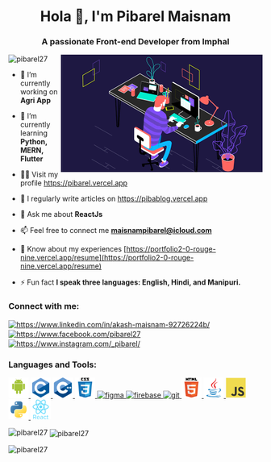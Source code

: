 <h1 align="center">Hola 👋, I'm Pibarel Maisnam</h1>
<h3 align="center">A passionate Front-end Developer from Imphal</h3>
<img align="right" width="400" src="Simple.gif" alt"Code">
<p align="left"> <img src="https://komarev.com/ghpvc/?username=pibarel27&label=Profile%20views&color=0e75b6&style=flat" alt="pibarel27" /> </p>

- 🔭 I’m currently working on **Agri App**

- 🌱 I’m currently learning **Python, MERN, Flutter**

- 👨‍💻 Visit my profile https://pibarel.vercel.app

- 📝 I regularly write articles on https://pibablog.vercel.app

- 💬 Ask me about **ReactJs**

- 📫 Feel free to connect me **maisnampibarel@icloud.com**

- 📄 Know about my experiences [https://portfolio2-0-rouge-nine.vercel.app/resume](https://portfolio2-0-rouge-nine.vercel.app/resume)

- ⚡ Fun fact **I speak three languages: English, Hindi, and Manipuri.**

<h3 align="left">Connect with me:</h3>
<p align="left">
<a href="https://linkedin.com/in/https://www.linkedin.com/in/akash-maisnam-92726224b/" target="blank"><img align="center" src="https://raw.githubusercontent.com/rahuldkjain/github-profile-readme-generator/master/src/images/icons/Social/linked-in-alt.svg" alt="https://www.linkedin.com/in/akash-maisnam-92726224b/" height="30" width="40" /></a>
<a href="https://fb.com/https://www.facebook.com/pibarel27" target="blank"><img align="center" src="https://raw.githubusercontent.com/rahuldkjain/github-profile-readme-generator/master/src/images/icons/Social/facebook.svg" alt="https://www.facebook.com/pibarel27" height="30" width="40" /></a>
<a href="https://instagram.com/https://www.instagram.com/_pibarel/" target="blank"><img align="center" src="https://raw.githubusercontent.com/rahuldkjain/github-profile-readme-generator/master/src/images/icons/Social/instagram.svg" alt="https://www.instagram.com/_pibarel/" height="30" width="40" /></a>
</p>

<h3 align="left">Languages and Tools:</h3>
<p align="left"> <a href="https://developer.android.com" target="_blank" rel="noreferrer"> <img src="https://raw.githubusercontent.com/devicons/devicon/master/icons/android/android-original-wordmark.svg" alt="android" width="40" height="40"/> </a> <a href="https://www.cprogramming.com/" target="_blank" rel="noreferrer"> <img src="https://raw.githubusercontent.com/devicons/devicon/master/icons/c/c-original.svg" alt="c" width="40" height="40"/> </a> <a href="https://www.w3schools.com/cpp/" target="_blank" rel="noreferrer"> <img src="https://raw.githubusercontent.com/devicons/devicon/master/icons/cplusplus/cplusplus-original.svg" alt="cplusplus" width="40" height="40"/> </a> <a href="https://www.w3schools.com/css/" target="_blank" rel="noreferrer"> <img src="https://raw.githubusercontent.com/devicons/devicon/master/icons/css3/css3-original-wordmark.svg" alt="css3" width="40" height="40"/> </a> <a href="https://www.figma.com/" target="_blank" rel="noreferrer"> <img src="https://www.vectorlogo.zone/logos/figma/figma-icon.svg" alt="figma" width="40" height="40"/> </a> <a href="https://firebase.google.com/" target="_blank" rel="noreferrer"> <img src="https://www.vectorlogo.zone/logos/firebase/firebase-icon.svg" alt="firebase" width="40" height="40"/> </a> <a href="https://git-scm.com/" target="_blank" rel="noreferrer"> <img src="https://www.vectorlogo.zone/logos/git-scm/git-scm-icon.svg" alt="git" width="40" height="40"/> </a> <a href="https://www.w3.org/html/" target="_blank" rel="noreferrer"> <img src="https://raw.githubusercontent.com/devicons/devicon/master/icons/html5/html5-original-wordmark.svg" alt="html5" width="40" height="40"/> </a> <a href="https://www.java.com" target="_blank" rel="noreferrer"> <img src="https://raw.githubusercontent.com/devicons/devicon/master/icons/java/java-original.svg" alt="java" width="40" height="40"/> </a> <a href="https://developer.mozilla.org/en-US/docs/Web/JavaScript" target="_blank" rel="noreferrer"> <img src="https://raw.githubusercontent.com/devicons/devicon/master/icons/javascript/javascript-original.svg" alt="javascript" width="40" height="40"/> </a> <a href="https://www.python.org" target="_blank" rel="noreferrer"> <img src="https://raw.githubusercontent.com/devicons/devicon/master/icons/python/python-original.svg" alt="python" width="40" height="40"/> </a> <a href="https://reactjs.org/" target="_blank" rel="noreferrer"> <img src="https://raw.githubusercontent.com/devicons/devicon/master/icons/react/react-original-wordmark.svg" alt="react" width="40" height="40"/> </a> </p>

<p><img align="left" src="https://github-readme-stats.vercel.app/api/top-langs?username=pibarel27&show_icons=true&locale=en&layout=compact" alt="pibarel27" /></p>

<p>&nbsp;<img align="center" src="https://github-readme-stats.vercel.app/api?username=pibarel27&show_icons=true&locale=en" alt="pibarel27" /></p>

<p><img align="center" src="https://github-readme-streak-stats.herokuapp.com/?user=pibarel27&" alt="pibarel27" /></p>
